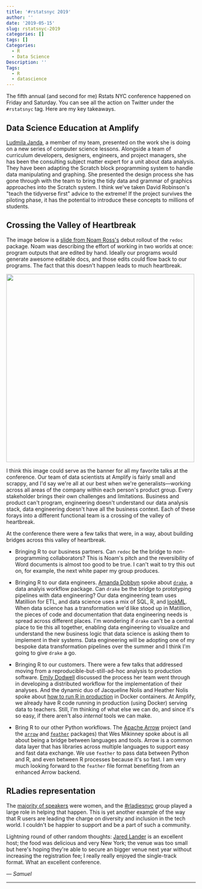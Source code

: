 ```yaml
---
title: '#rstatsnyc 2019'
author: ''
date: '2019-05-15'
slug: rstatsnyc-2019
categories: []
tags: []
Categories:
  - R
  - Data Science
Description: ''
Tags:
  - R
  - datascience
---
```


The fifth annual (and second for me) Rstats NYC conference happened on Friday and Saturday. You can see all the action on Twitter under the `#rstatsnyc` tag. Here are my key takeaways. 



## Data Science Education at Amplify

[Ludmila Janda](https://twitter.com/ludmila_janda), a member of my team, presented on the work she is doing on a new series of computer science lessons. Alongside a team of curriculum developers, designers, engineers, and project managers, she has been the consulting subject matter expert for a unit about data analysis. They have been adapting the Scratch block programming system to handle data manipulating and graphing. She presented the design process she has gone through with the team to bring the tidy data and grammar of graphics approaches into the Scratch system. I think we've taken David Robinson's "teach the tidyverse first" advice to the extreme! If the project survives the piloting phase, it has the potential to introduce these concepts to millions of students. 



## Crossing the Valley of Heartbreak

The image below is a [slide from Noam Ross's](https://github.com/noamross/2019-05-11-rstatsnyc-talk/blob/master/2019-05-11-rstatsnyc-redoc-talk.pdf)  debut rollout of the `redoc` package. Noam was describing the effort of working in two worlds at once: program outputs that are edited by hand. Ideally our programs would generate awesome editable docs, and those edits could flow back to our programs. The fact that this doesn't happen leads to much heartbreak. 

<img src="/post/2019-05-15-rstatsnyc-2019_files/heartbreak_valley.png" alt="" width="500px"/>

I think this image could serve as the banner for all my favorite talks at the conference. Our team of data scientists at Amplify is fairly small and scrappy, and I'd say we're all at our best when we're generalists—working across all areas of the company within each person's product group. Every stakeholder brings their own challenges and limitations. Business and product can't program, engineering doesn't understand our data analysis stack, data engineering doesn't have all the business context. Each of these forays into a different functional team is a crossing of the valley of heartbreak. 

At the conference there were a few talks that were, in a way, about building bridges across this valley of heartbreak.

- Bringing R to our business partners. Can `redoc` be the bridge to non-programming collaborators? This is Noam's pitch and the reversibility of Word documents is almost too good to be true. I can't wait to try this out on, for example, the next white paper my group produces. 

- Bringing R to our data engineers. [Amanda Dobbyn](https://twitter.com/dobbleobble) spoke about [`drake`](https://github.com/ropensci/drake), a data analyis workflow package. Can `drake` be the bridge to prototyping pipelines with data engineering? Our data engineering team uses Matillion for ETL, and data science uses a mix of SQL, R, and [lookML](https://looker.com/platform/data-modeling). When data science has a transformation we'd like stood up in Matillion, the pieces of code and documentation that data engineering needs is spread across different places. I'm wondering if `drake` can't be a central place to tie this all together, enabling data engineering to visualize and understand the new business logic that data science is asking them to implement in their systems. Data engineering will be adopting one of my bespoke data transformation pipelines over the summer and I think I'm going to give `drake` a go. 

- Bringing R to our customers. There were a few talks that addressed moving from a reproducible-but-still-ad-hoc analysis to production software. [Emily Dodwell](https://twitter.com/emdodwell) discussed the process her team went through in developing a distributed workflow for the implementation of their analyses. And the dynamic duo of Jacqueline Nolis and Heather Nolis spoke about [how to run R in production](https://nolisllc.com/nyrconf19) in Docker containers. At Amplify, we already have R code running in production (using Docker) serving data to teachers. Still, I'm thinking of what else we can do, and since it's so easy, if there aren't also _internal_ tools we can make. 

- Bring R to our other Python workflows. The [Apache Arrow](https://arrow.apache.org/) project (and the [`arrow`](https://github.com/apache/arrow/tree/master/r) and [`feather`](https://github.com/wesm/feather) packages) that Wes  Mikinney spoke about is all about being a bridge between languages and tools. Arrow is a common data layer that has libraries across multiple languages to support easy and fast data exchange. We use `feather` to pass data between Python and R, and even between R processes because it's so fast. I am very much looking forward to the `feather` file format benefiting from an enhanced Arrow backend. 


## RLadies representation

The [majority of speakers](https://twitter.com/reshamas/status/1126838672505090049) were women, and the [#rladiesnyc](https://www.rladiesnyc.org/) group played a large role in helping that happen. This is yet another example of the way that R users are leading the charge on diversity and inclusion in the tech world. I couldn't be happier to support and be a part of such a community. 

Lightning round of other random thoughts: [Jared Lander](https://www.landeranalytics.com/) is an excellent host; the food was delicious and very New York; the venue was too small but here's hoping they're able to secure an bigger venue next year without increasing the registration fee; I really really enjoyed the single-track format. What an excellent conference.

*— Samuel*
<hr>